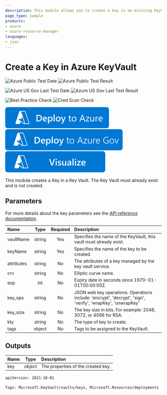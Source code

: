 ```yaml
---
description: This module allows you to create a key in an existing KeyVault.
page_type: sample
products:
- azure
- azure-resource-manager
languages:
- json
---
```

# Create a Key in Azure KeyVault

![Azure Public Test Date](https://azurequickstartsservice.blob.core.windows.net/badges/modules/Microsoft.KeyVault/vaults/keys/0.9/PublicLastTestDate.svg)
![Azure Public Test Result](https://azurequickstartsservice.blob.core.windows.net/badges/modules/Microsoft.KeyVault/vaults/keys/0.9/PublicDeployment.svg)

![Azure US Gov Last Test Date](https://azurequickstartsservice.blob.core.windows.net/badges/modules/Microsoft.KeyVault/vaults/keys/0.9/FairfaxLastTestDate.svg)
![Azure US Gov Last Test Result](https://azurequickstartsservice.blob.core.windows.net/badges/modules/Microsoft.KeyVault/vaults/keys/0.9/FairfaxDeployment.svg)

![Best Practice Check](https://azurequickstartsservice.blob.core.windows.net/badges/modules/Microsoft.KeyVault/vaults/keys/0.9/BestPracticeResult.svg)
![Cred Scan Check](https://azurequickstartsservice.blob.core.windows.net/badges/modules/Microsoft.KeyVault/vaults/keys/0.9/CredScanResult.svg)

[![Deploy To Azure](https://raw.githubusercontent.com/Azure/azure-quickstart-templates/master/1-CONTRIBUTION-GUIDE/images/deploytoazure.svg?sanitize=true)](https://portal.azure.com/#create/Microsoft.Template/uri/https%3A%2F%2Fraw.githubusercontent.com%2FAzure%2Fazure-quickstart-templates%2Fmaster%2Fmodules%2FMicrosoft.KeyVault%2Fvaults%2Fkeys%2F0.9%2Fazuredeploy.json)
[![Deploy To Azure US Gov](https://raw.githubusercontent.com/Azure/azure-quickstart-templates/master/1-CONTRIBUTION-GUIDE/images/deploytoazuregov.svg?sanitize=true)](https://portal.azure.us/#create/Microsoft.Template/uri/https%3A%2F%2Fraw.githubusercontent.com%2FAzure%2Fazure-quickstart-templates%2Fmaster%2Fmodules%2FMicrosoft.KeyVault%2Fvaults%2Fkeys%2F0.9%2Fazuredeploy.json)
[![Visualize](https://raw.githubusercontent.com/Azure/azure-quickstart-templates/master/1-CONTRIBUTION-GUIDE/images/visualizebutton.svg?sanitize=true)](http://armviz.io/#/?load=https%3A%2F%2Fraw.githubusercontent.com%2FAzure%2Fazure-quickstart-templates%2Fmaster%2Fmodules%2FMicrosoft.KeyVault%2Fvaults%2Fkeys%2F0.9%2Fazuredeploy.json)

This module creates a Key in a Key Vault.  The Key Vault must already exist and is not created.

## Parameters

For more details about the key parameters see the [API reference documentation](https://docs.microsoft.com/rest/api/keyvault/CreateKey/CreateKey).

| Name | Type | Required | Description |
| :------------- | :----------: | :----------: | :------------- |
| vaultName | string | Yes | Specifies the name of the KeyVault, this vault must already exist. |
| keyName | string | Yes | Specifies the name of the key to be created. |
| attributes | string | No | The attributes of a key managed by the key vault service. |
| crv | string | No | Elliptic curve name. |
| exp | int | No | Expiry date in seconds since 1970-01-01T00:00:00Z. |
| key_ops | string | No | JSON web key operations. Operations include: 'encrypt', 'decrypt', 'sign', 'verify', 'wrapKey', 'unwrapKey' |
| key_size | string | No | The key size in bits. For example: 2048, 3072, or 4096 for RSA. |
| kty | string | No | The type of key to create. |
| tags | object | No | Tags to be assigned to the KeyVault. |

## Outputs

| Name | Type | Description |
| :------------- | :----------: | :------------- |
| key | object | The properties of the created key. |

```apiVersion: 2021-10-01```

`Tags: Microsoft.KeyVault/vaults/keys, Microsoft.Resources/deployments`
